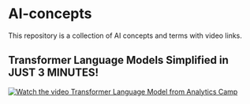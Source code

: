 # AI-concepts
This repository is a collection of AI concepts and terms with video links. 

## Transformer Language Models Simplified in JUST 3 MINUTES!

[![Watch the video Transformer Language Model from Analytics Camp](https://img.youtube.com/vi/6n-mOFlhbGI/maxresdefault.jpg)](https://youtu.be/6n-mOFlhbGI) 

